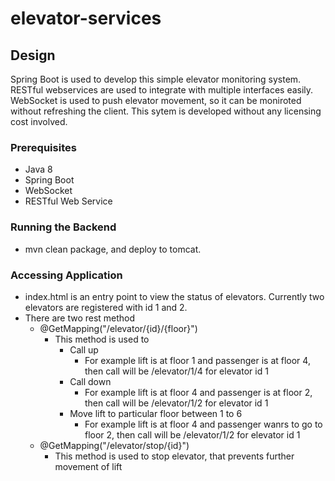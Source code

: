 # elevator-services

## Design
Spring Boot is used to develop this simple elevator monitoring system. RESTful webservices are used to integrate with multiple interfaces easily. WebSocket is used to push elevator movement, so it can be moniroted without refreshing the client. This sytem is developed without any licensing cost involved.

### Prerequisites
- Java 8
- Spring Boot
- WebSocket
- RESTful Web Service

### Running the Backend
- mvn clean package, and deploy to tomcat.

### Accessing Application
- index.html is an entry point to view the status of elevators. Currently two elevators are registered with id 1 and 2.
- There are two rest method
  - @GetMapping("/elevator/{id}/{floor}")
    - This method is used to 
      - Call up
        - For example lift is at floor 1 and passenger is at floor 4, then call will be /elevator/1/4 for elevator id 1
      - Call down
        - For example lift is at floor 4 and passenger is at floor 2, then call will be /elevator/1/2 for elevator id 1
      - Move lift to particular floor between 1 to 6
        - For example lift is at floor 4 and passenger wanrs to go to floor 2, then call will be /elevator/1/2 for elevator id 1
  - @GetMapping("/elevator/stop/{id}")
    - This method is used to stop elevator, that prevents further movement of lift
